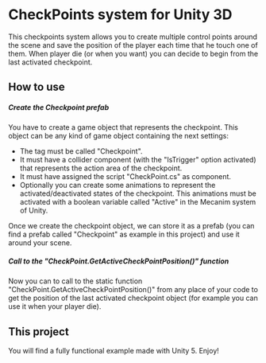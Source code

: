 # CheckPoints system for Unity 3D
This checkpoints system allows you to create multiple control points around the scene and save the position of the player each time that he touch one of them. When player die (or when you want) you can decide to begin from the last activated checkpoint.

## How to use

##### Create the Checkpoint prefab
You have to create a game object that represents the checkpoint. This object can be any kind of game object containing the next settings:

- The tag must be called "Checkpoint".
- It must have a collider component (with the "IsTrigger" option activated) that represents the action area of the checkpoint.
- It must have assigned the script "CheckPoint.cs" as component.
- Optionally you can create some animations to represent the activated/deactivated states of the checkpoint. This animations must be activated with a boolean variable called "Active" in the Mecanim system of Unity.

Once we create the checkpoint object, we can store it as a prefab (you can find a prefab called "Checkpoint" as example in this project) and use it around your scene.

##### Call to the "CheckPoint.GetActiveCheckPointPosition()" function
Now you can to call to the static function "CheckPoint.GetActiveCheckPointPosition()" from any place of your code to get the position of the last activated checkpoint object (for example you can use it when your player die).

## This project
You will find a fully functional example made with Unity 5. Enjoy!
